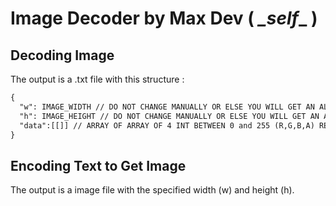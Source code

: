 # Image Decoder by Max Dev ( _\_self_\_ )

## Decoding Image

The output is a .txt file with this structure :

```txt
{
  "w": IMAGE_WIDTH // DO NOT CHANGE MANUALLY OR ELSE YOU WILL GET AN ALTERED IMAGE
  "h": IMAGE_HEIGHT // DO NOT CHANGE MANUALLY OR ELSE YOU WILL GET AN ALTERED IMAGE
  "data":[[]] // ARRAY OF ARRAY OF 4 INT BETWEEN 0 and 255 (R,G,B,A) REPRESENTING EACH PIXEL COLOR
}
```

## Encoding Text to Get Image

The output is a image file with the specified width (w) and height (h).
